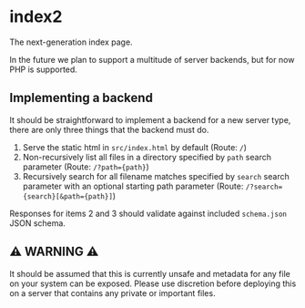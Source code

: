 # index2

The next-generation index page.

In the future we plan to support a multitude of server backends, but for now PHP is supported.

## Implementing a backend

It should be straightforward to implement a backend for a new server type, there are only three things that the backend must do.

1. Serve the static html in `src/index.html` by default (Route: `/`)
2. Non-recursively list all files in a directory specified by `path` search parameter (Route: `/?path={path}`)
3. Recursively search for all filename matches specified by `search` search parameter with an optional starting path parameter (Route: `/?search={search}[&path={path}]`)

Responses for items 2 and 3 should validate against included `schema.json` JSON schema.

## ⚠ **WARNING** ⚠

It should be assumed that this is currently unsafe and metadata for any file on your system can be exposed. Please use discretion before deploying this on a server that contains any private or important files.
